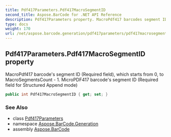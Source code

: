 ```yaml
---
title: Pdf417Parameters.Pdf417MacroSegmentID
second_title: Aspose.BarCode for .NET API Reference
description: Pdf417Parameters property. MacroPdf417 barcodes segment ID Required field which starts from 0 to MacroSegmentsCount  1. MicroPDF417 barcodes segment ID Required field for Structured Append mode
type: docs
weight: 170
url: /net/aspose.barcode.generation/pdf417parameters/pdf417macrosegmentid/
---
```

## Pdf417Parameters.Pdf417MacroSegmentID property

MacroPdf417 barcode's segment ID (Required field), which starts from 0, to MacroSegmentsCount - 1. MicroPDF417 barcode's segment ID (Required field for Structured Append mode)

```csharp
public int Pdf417MacroSegmentID { get; set; }
```

### See Also

* class [Pdf417Parameters](../)
* namespace [Aspose.BarCode.Generation](../../../aspose.barcode.generation/)
* assembly [Aspose.BarCode](../../../)


